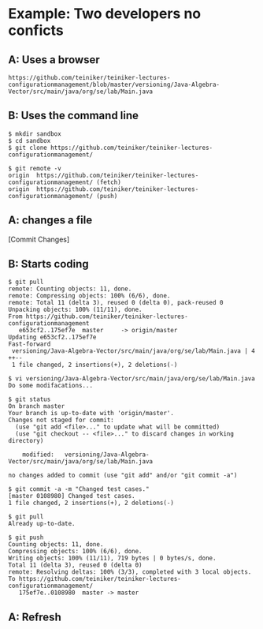 Example: Two developers no conficts
====================================

A: Uses a browser
-----------------
	https://github.com/teiniker/teiniker-lectures-configurationmanagement/blob/master/versioning/Java-Algebra-Vector/src/main/java/org/se/lab/Main.java


B: Uses the command line
------------------------

```
$ mkdir sandbox
$ cd sandbox
$ git clone https://github.com/teiniker/teiniker-lectures-configurationmanagement/
```
```
$ git remote -v
origin	https://github.com/teiniker/teiniker-lectures-configurationmanagement/ (fetch)
origin	https://github.com/teiniker/teiniker-lectures-configurationmanagement/ (push)
```

A: changes a file
-----------------
[Commit Changes]

B: Starts coding 
-----------------

```
$ git pull
remote: Counting objects: 11, done.
remote: Compressing objects: 100% (6/6), done.
remote: Total 11 (delta 3), reused 0 (delta 0), pack-reused 0
Unpacking objects: 100% (11/11), done.
From https://github.com/teiniker/teiniker-lectures-configurationmanagement
   e653cf2..175ef7e  master     -> origin/master
Updating e653cf2..175ef7e
Fast-forward
 versioning/Java-Algebra-Vector/src/main/java/org/se/lab/Main.java | 4 ++--
 1 file changed, 2 insertions(+), 2 deletions(-)
```

```
$ vi versioning/Java-Algebra-Vector/src/main/java/org/se/lab/Main.java
Do some modifacations...
```

```
$ git status
On branch master
Your branch is up-to-date with 'origin/master'.
Changes not staged for commit:
  (use "git add <file>..." to update what will be committed)
  (use "git checkout -- <file>..." to discard changes in working directory)

	modified:   versioning/Java-Algebra-Vector/src/main/java/org/se/lab/Main.java

no changes added to commit (use "git add" and/or "git commit -a")
```

```
$ git commit -a -m "Changed test cases."
[master 0108980] Changed test cases.
1 file changed, 2 insertions(+), 2 deletions(-)
```

```
$ git pull
Already up-to-date.

$ git push
Counting objects: 11, done.
Compressing objects: 100% (6/6), done.
Writing objects: 100% (11/11), 719 bytes | 0 bytes/s, done.
Total 11 (delta 3), reused 0 (delta 0)
remote: Resolving deltas: 100% (3/3), completed with 3 local objects.
To https://github.com/teiniker/teiniker-lectures-configurationmanagement/
   175ef7e..0108980  master -> master
```

A: Refresh
----------

